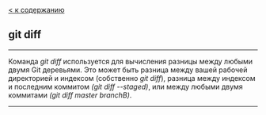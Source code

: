 [< к содержанию](./readme.md)

## **git diff**

---
Команда *git diff* используется для вычисления разницы между любыми двумя Git деревьями. Это может быть разница между вашей рабочей директорией и индексом (собственно *git diff*), разница между индексом и последним коммитом *(git diff --staged)*, или между любыми двумя коммитами *(git diff master branchB)*.

---